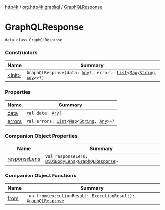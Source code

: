 [http4k](../../index.md) / [org.http4k.graphql](../index.md) / [GraphQLResponse](./index.md)

# GraphQLResponse

`data class GraphQLResponse`

### Constructors

| Name | Summary |
|---|---|
| [&lt;init&gt;](-init-.md) | `GraphQLResponse(data: `[`Any`](https://kotlinlang.org/api/latest/jvm/stdlib/kotlin/-any/index.html)`?, errors: `[`List`](https://kotlinlang.org/api/latest/jvm/stdlib/kotlin.collections/-list/index.html)`<`[`Map`](https://kotlinlang.org/api/latest/jvm/stdlib/kotlin.collections/-map/index.html)`<`[`String`](https://kotlinlang.org/api/latest/jvm/stdlib/kotlin/-string/index.html)`, `[`Any`](https://kotlinlang.org/api/latest/jvm/stdlib/kotlin/-any/index.html)`>>?)` |

### Properties

| Name | Summary |
|---|---|
| [data](data.md) | `val data: `[`Any`](https://kotlinlang.org/api/latest/jvm/stdlib/kotlin/-any/index.html)`?` |
| [errors](errors.md) | `val errors: `[`List`](https://kotlinlang.org/api/latest/jvm/stdlib/kotlin.collections/-list/index.html)`<`[`Map`](https://kotlinlang.org/api/latest/jvm/stdlib/kotlin.collections/-map/index.html)`<`[`String`](https://kotlinlang.org/api/latest/jvm/stdlib/kotlin/-string/index.html)`, `[`Any`](https://kotlinlang.org/api/latest/jvm/stdlib/kotlin/-any/index.html)`>>?` |

### Companion Object Properties

| Name | Summary |
|---|---|
| [responseLens](response-lens.md) | `val responseLens: `[`BiDiBodyLens`](../../org.http4k.lens/-bi-di-body-lens/index.md)`<`[`GraphQLResponse`](./index.md)`>` |

### Companion Object Functions

| Name | Summary |
|---|---|
| [from](from.md) | `fun from(executionResult: ExecutionResult): `[`GraphQLResponse`](./index.md) |
